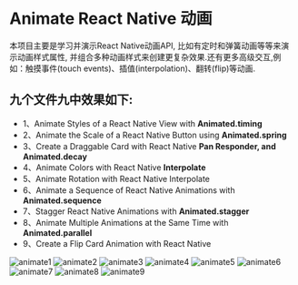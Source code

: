 
# Animate React Native 动画
本项目主要是学习并演示React Native动画API, 比如有定时和弹簧动画等等来演示动画样式属性,
并组合多种动画样式来创建更复杂效果.还有更多高级交互,例如：触摸事件(touch events)、插值(interpolation)、翻转(flip)等动画.

## 九个文件九中效果如下:
* 1、Animate Styles of a React Native View with **Animated.timing**
* 2、Animate the Scale of a React Native Button using **Animated.spring**
* 3、Create a Draggable Card with React Native **Pan Responder, and Animated.decay**
* 4、Animate Colors with React Native **Interpolate**
* 5、Animate Rotation with React Native Interpolate
* 6、Animate a Sequence of React Native Animations with **Animated.sequence**
* 7、Stagger React Native Animations with **Animated.stagger**
* 8、Animate Multiple Animations at the Same Time with **Animated.parallel**
* 9、Create a Flip Card Animation with React Native

![animate1](./gif/animate1.gif)
![animate2](./gif/animate2.gif)
![animate3](./gif/animate3.gif)
![animate4](./gif/animate4.gif)
![animate5](./gif/animate5.gif)
![animate6](./gif/animate6.gif)
![animate7](./gif/animate7.gif)
![animate8](./gif/animate8.gif)
![animate9](./gif/animate9.gif)
